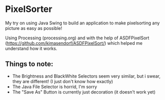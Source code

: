 # PixelSorter

My try on using Java Swing to build an application to make pixelsorting any picture as easy as possible! 

Using Processing (processing.org) and with the help of ASDFPixelSort (https://github.com/kimasendorf/ASDFPixelSort/) which helped me understand how it works.


## Things to note:

- The Brightness and BlackWhite Selectors seem very similar, but i swear, they are different! (I just don't know how exactly)
- The Java File Selector is horrid, I'm sorry
- The "Save As" Button is currently just decoration (it doesn't work yet)
